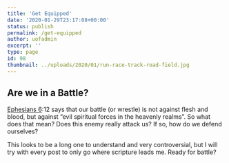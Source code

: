 ```yaml
---
title: 'Get Equipped'
date: '2020-01-29T23:17:08+00:00'
status: publish
permalink: /get-equipped
author: uofadmin
excerpt: ''
type: page
id: 98
thumbnail: ../uploads/2020/01/run-race-track-road-field.jpg
---
```

Are we in a Battle?
-------------------

[Ephesians 6](https://www.biblegateway.com/passage/?search=eph+6&version=ESV):12 says that our battle (or wrestle) is not against flesh and blood, but against “evil spiritual forces in the heavenly realms”. So what does that mean? Does this enemy really attack us? If so, how do we defend ourselves?

This looks to be a long one to understand and very controversial, but I will try with every post to only go where scripture leads me. Ready for battle?